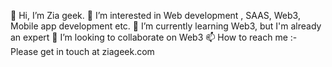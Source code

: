 👋 Hi, I’m Zia geek. 
👀 I’m interested in Web development , SAAS, Web3, Mobile app development etc.
🌱 I’m currently learning Web3, but I'm already an expert
💞️ I’m looking to collaborate on Web3
📫 How to reach me :- Please get in touch at ziageek.com
